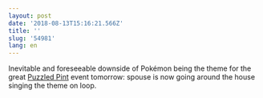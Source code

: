 ```yaml
---
layout: post
date: '2018-08-13T15:16:21.566Z'
title: ''
slug: '54981'
lang: en
---
```

Inevitable and foreseeable downside of Pokémon being the theme for the great [Puzzled Pint](http://www.puzzledpint.com/) event tomorrow: spouse is now going around the house singing the theme on loop.
